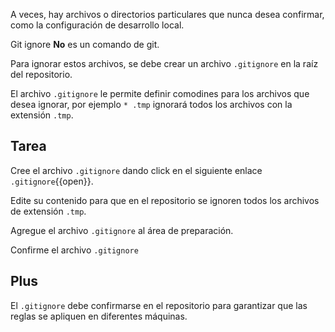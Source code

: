 A veces, hay archivos o directorios particulares que nunca desea confirmar, como la configuración de desarrollo local. 

Git ignore **No** es un comando de git. 

Para ignorar estos archivos, se debe crear un archivo `.gitignore` en la raíz del repositorio.

El archivo `.gitignore` le permite definir comodines para los archivos que desea ignorar, por ejemplo `* .tmp` ignorará todos los archivos con la extensión `.tmp`.  

## Tarea

Cree el archivo `.gitignore` dando click en el siguiente enlace `.gitignore`{{open}}. 

Edite su contenido para que en el repositorio se ignoren todos los archivos de extensión `.tmp`.

Agregue el archivo `.gitignore` al área de preparación.

Confirme el archivo `.gitignore`

## Plus

El `.gitignore` debe confirmarse en el repositorio para garantizar que las reglas se apliquen en diferentes máquinas.

